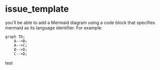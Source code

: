 # issue_template


 you'll be able to add a Mermaid diagram using a code block that specifies mermaid as its language identifier. For example:
 
 
```mermaid
graph TD;
    A-->B;
    A-->C;
    B-->D;
    C-->D;
```

test
